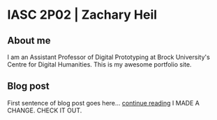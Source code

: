 # IASC 2P02 | Zachary Heil

## About me

I am an Assistant Professor of Digital Prototyping at Brock University's Centre for Digital Humanities. This is my awesome portfolio site.


## Blog post

First sentence of blog post goes here... [continue reading](blog.md)
I MADE A CHANGE. CHECK IT OUT.
